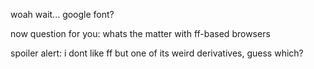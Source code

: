 woah wait... google font?

now question for you: whats the matter with ff-based browsers

spoiler alert: i dont like ff but one of its weird derivatives, guess which?
